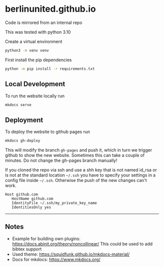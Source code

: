berlinunited.github.io
======================
Code is mirrored from an internal repo


This was tested with python 3.10

Create a virtual environment
```bash
python3 -m venv venv
```

First install the pip dependencies
```bash
python -m pip install -r requirements.txt
```

## Local Development
To run the website locally run
```bash
mkdocs serve
```

## Deployment
To deploy the website to github pages run
```bash
mkdocs gh-deploy
```

This will modify the branch `gh-pages` and push it, which in turn we trigger github to show the new website. Sometimes
this can take a couple of minutes. Do not change the gh-pages branch manually!

If you cloned the repo via ssh and use a shh key that is not named id_rsa or is not at the standard location `~/.ssh` you have to specify your settings in a config file inside `~/.ssh`. Otherwise the push of the new changes can't work.
```
Host github.com
   HostName github.com
   IdentityFile ~/.ssh/my_private_key_name
   IdentitiesOnly yes
```

---
## Notes
- Example for building own plugins: https://docs.abinit.org/theory/noncollinear/ This could be used to add bibtex support
- Used theme: https://squidfunk.github.io/mkdocs-material/
- Docs for mkdocs: https://www.mkdocs.org/
